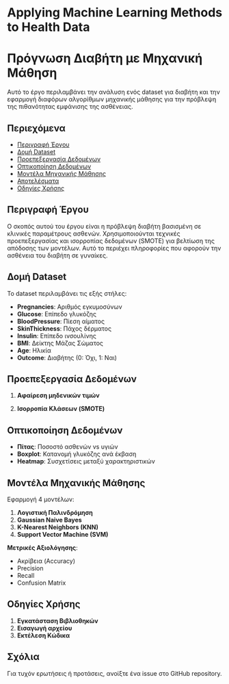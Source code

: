 # Applying Machine Learning Methods to Health Data

# Πρόγνωση Διαβήτη με Μηχανική Μάθηση

Αυτό το έργο περιλαμβάνει την ανάλυση ενός dataset για διαβήτη και την εφαρμογή διαφόρων αλγορίθμων μηχανικής μάθησης για την πρόβλεψη
της πιθανότητας εμφάνισης της ασθένειας.

## Περιεχόμενα
- [Περιγραφή Έργου](#περιγραφή-έργου)
- [Δομή Dataset](#δομή-dataset)
- [Προεπεξεργασία Δεδομένων](#προεπεξεργασία-δεδομένων)
- [Οπτικοποίηση Δεδομένων](#οπτικοποίηση-δεδομένων)
- [Μοντέλα Μηχανικής Μάθησης](#μοντέλα-μηχανικής-μάθησης)
- [Αποτελέσματα](#αποτελέσματα)
- [Οδηγίες Χρήσης](#οδηγίες-χρήσης)

## Περιγραφή Έργου
Ο σκοπός αυτού του έργου είναι η πρόβλεψη διαβήτη βασισμένη σε κλινικές παραμέτρους ασθενών. Χρησιμοποιούνται τεχνικές προεπεξεργασίας
και ισορροπίας δεδομένων (SMOTE) για βελτίωση της απόδοσης των μοντέλων. Αυτό το περιέχει πληροφορίες που αφορούν την ασθένεια του διαβήτη 
σε γυναίκες.

## Δομή Dataset
Το dataset περιλαμβάνει τις εξής στήλες:
- **Pregnancies**: Αριθμός εγκυμοσύνων
- **Glucose**: Επίπεδο γλυκόζης
- **BloodPressure**: Πίεση αίματος
- **SkinThickness**: Πάχος δέρματος
- **Insulin**: Επίπεδο ινσουλίνης
- **BMI**: Δείκτης Μάζας Σώματος
- **Age**: Ηλικία
- **Outcome**: Διαβήτης (0: Όχι, 1: Ναι)


## Προεπεξεργασία Δεδομένων
1. **Αφαίρεση μηδενικών τιμών**

2. **Ισορροπία Κλάσεων (SMOTE)**
  

## Οπτικοποίηση Δεδομένων
- **Πίτας**: Ποσοστό ασθενών vs υγιών
- **Boxplot**: Κατανομή γλυκόζης ανά έκβαση
- **Heatmap**: Συσχετίσεις μεταξύ χαρακτηριστικών

## Μοντέλα Μηχανικής Μάθησης
Εφαρμογή 4 μοντέλων:
1. **Λογιστική Παλινδρόμηση**
2. **Gaussian Naive Bayes**
3. **K-Nearest Neighbors (KNN)**
4. **Support Vector Machine (SVM)**

**Μετρικές Αξιολόγησης**:
- Ακρίβεια (Accuracy)
- Precision
- Recall
- Confusion Matrix


## Οδηγίες Χρήσης
1. **Εγκατάσταση Βιβλιοθηκών**
2. **Εισαγωγή αρχείου**
3. **Εκτέλεση Κώδικα**

## Σχόλια
Για τυχόν ερωτήσεις ή προτάσεις, ανοίξτε ένα issue στο GitHub repository.


